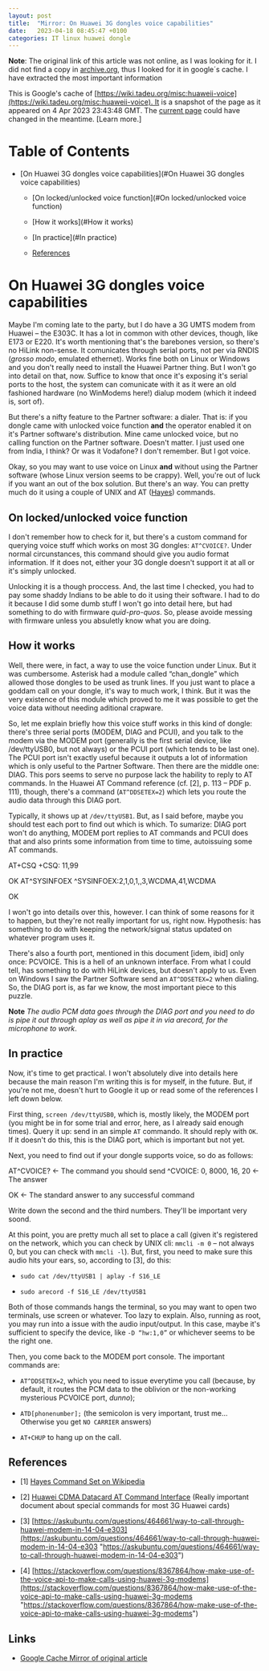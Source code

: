 ```yaml
---
layout: post
title:  "Mirror: On Huawei 3G dongles voice capabilities"
date:   2023-04-18 08:45:47 +0100
categories: IT linux huawei dongle  
---
```


**Note**: The original link of this article was not online, as I was looking for it. I did not find a copy in [archive.org](archive.org), thus I looked for it in google´s cache. 
I have extracted the most important information 

This is Google's cache of [https://wiki.tadeu.org/misc:huaweii-voice](https://wiki.tadeu.org/misc:huaweii-voice). It is a snapshot of the page as it appeared on 4 Apr 2023 23:43:48 GMT. The [current page](https://wiki.tadeu.org/misc:huaweii-voice) could have changed in the meantime. [Learn more.]

# Table of Contents

*   [On Huawei 3G dongles voice capabilities](#On Huawei 3G dongles voice capabilities)
    
    *   [On locked/unlocked voice function](#On locked/unlocked voice function)
        
    *   [How it works](#How it works)
        
    *   [In practice](#In practice)
        
    *   [References](#References)
        

# On Huawei 3G dongles voice capabilities

Maybe I'm coming late to the party, but I do have a 3G UMTS modem from Huawei – the E303C. It has a lot in common with other devices, though, like E173 or E220. It's worth mentioning that's the barebones version, so there's no HiLink non-sense. It comunicates through serial ports, not per via RNDIS (_grosso modo_, emulated ethernet). Works fine both on Linux or Windows and you don't really need to install the Huawei Partner thing. But I won't go into detail on that, now. Suffice to know that once it's exposing it's serial ports to the host, the system can comunicate with it as it were an old fashioned hardware (no WinModems here!) dialup modem (which it indeed is, sort of).

But there's a nifty feature to the Partner software: a dialer. That is: if you dongle came with unlocked voice function **and** the operator enabled it on it's Partner software's distribution. Mine came unlocked voice, but no calling function on the Partner software. Doesn't matter. I just used one from India, I think? Or was it Vodafone? I don't remember. But I got voice.

Okay, so you may want to use voice on Linux **and** without using the Partner software (whose Linux version seems to be crappy). Well, you're out of luck if you want an out of the box solution. But there's an way. You can pretty much do it using a couple of UNIX and AT ([Hayes](https://en.wikipedia.org/wiki/wp%3EHayes_command_set "https://en.wikipedia.org/wiki/wp>Hayes_command_set")) commands.

## On locked/unlocked voice function

I don't remember how to check for it, but there's a custom command for querying voice stuff which works on most 3G dongles: `AT^CVOICE?`. Under normal circunstances, this command should give you audio format information. If it does not, either your 3G dongle doesn't support it at all or it's simply unlocked.

Unlocking it is a though proccess. And, the last time I checked, you had to pay some shaddy Indians to be able to do it using their software. I had to do it because I did some dumb stuff I won't go into detail here, but had something to do with firmware _quid-pro-quos_. So, please avoide messing with firmware unless you absuletly know what you are doing.

## How it works

Well, there were, in fact, a way to use the voice function under Linux. But it was cumbersome. Asterisk had a module called “chan\_dongle” which allowed those dongles to be used as trunk lines. If you just want to place a goddam call on your dongle, it's way to much work, I think. But it was the very existence of this module which proved to me it was possible to get the voice data without needing aditional crapware.

So, let me explain briefly how this voice stuff works in this kind of dongle: there's three serial ports (MODEM, DIAG and PCUI), and you talk to the modem via the MODEM port (generally is the first serial device, like /dev/ttyUSB0, but not always) or the PCUI port (which tends to be last one). The PCUI port isn't exactly useful because it outputs a lot of information which is only useful to the Partner Software. Then there are the middle one: DIAG. This pors seems to serve no purpose lack the hability to reply to AT commands. In the Huawei AT Command reference (cf. \[2\], p. 113 – PDF p. 111), though, there's a command (`AT^DDSETEX=2`) which lets you route the audio data through this DIAG port.

Typically, it shows up at `/dev/ttyUSB1`. But, as I said before, maybe you should test each port to find out which is which. To sumarize: DIAG port won't do anything, MODEM port replies to AT commands and PCUI does that and also prints some information from time to time, autoissuing some AT commands.

AT+CSQ
+CSQ: 11,99

OK
AT^SYSINFOEX
^SYSINFOEX:2,1,0,1,,3,WCDMA,41,WCDMA

OK

I won't go into details over this, however. I can think of some reasons for it to happen, but they're not really important for us, right now. Hypothesis: has something to do with keeping the network/signal status updated on whatever program uses it.

There's also a fourth port, mentioned in this document \[idem, ibid\] only once: PCVOICE. This is a hell of an unknown interface. From what I could tell, has something to do with HiLink devices, but doesn't apply to us. Even on Windows I saw the Partner Software send an `AT^DDSETEX=2` when dialing. So, the DIAG port is, as far we know, the most important piece to this puzzle.

**Note** _The audio PCM data goes through the DIAG port and you need to do is pipe it out through aplay as well as pipe it in via arecord, for the microphone to work_.

## In practice

Now, it's time to get practical. I won't absolutely dive into details here because the main reason I'm writing this is for myself, in the future. But, if you're not me, doesn't hurt to Google it up or read some of the references I left down below.

First thing, `screen /dev/ttyUSB0`, which is, mostly likely, the MODEM port (you might be in for some trial and error, here, as I already said enough times). Query it up: send in an simple `AT` commando. It should reply with `OK`. If it doesn't do this, this is the DIAG port, which is important but not yet.

Next, you need to find out if your dongle supports voice, so do as follows:

AT^CVOICE?                  <- The command you should send
^CVOICE: 0, 8000, 16, 20    <- The answer

OK <- The standard answer to any successful command

Write down the second and the third numbers. They'll be important very soond.

At this point, you are pretty much all set to place a call (given it's registered on the network, which you can check by UNIX cli: `mmcli -m 0` – not always 0, but you can check with `mmcli -l`). But, first, you need to make sure this audio hits your ears, so, according to \[3\], do this:

*   `sudo cat /dev/ttyUSB1 | aplay -f S16_LE`
    
*   `sudo arecord -f S16_LE /dev/ttyUSB1`
    

Both of those commands hangs the terminal, so you may want to open two terminals, use screen or whatever. Too lazy to explain. Also, running as root, you may run into a issue with the audio input/output. In this case, maybe it's sufficient to specify the device, like `-D “hw:1,0”` or whichever seems to be the right one.

Then, you come back to the MODEM port console. The important commands are:

*   `AT^DDSETEX=2`, which you need to issue everytime you call (because, by default, it routes the PCM data to the oblivion or the non-working mysterious PCVOICE port, _dunno_);
    
*   `ATD[phonenumber];` (the semicolon is very important, trust me… Otherwise you get `NO CARRIER` answers)
    
*   `AT+CHUP` to hang up on the call.
    

## References

*   \[1\] [Hayes Command Set on Wikipedia](https://en.wikipedia.org/wiki/Hayes_Command_Set "https://en.wikipedia.org/wiki/Hayes_Command_Set")
    
*   \[2\] [Huawei CDMA Datacard AT Command Interface](/_media/huaweicdma_at.pdf "huaweicdma_at.pdf (666.3 KB)") (Really important document about special commands for most 3G Huawei cards)
    
*   \[3\] [https://askubuntu.com/questions/464661/way-to-call-through-huawei-modem-in-14-04-e303](https://askubuntu.com/questions/464661/way-to-call-through-huawei-modem-in-14-04-e303 "https://askubuntu.com/questions/464661/way-to-call-through-huawei-modem-in-14-04-e303")
    
*   \[4\] [https://stackoverflow.com/questions/8367864/how-make-use-of-the-voice-api-to-make-calls-using-huawei-3g-modems](https://stackoverflow.com/questions/8367864/how-make-use-of-the-voice-api-to-make-calls-using-huawei-3g-modems "https://stackoverflow.com/questions/8367864/how-make-use-of-the-voice-api-to-make-calls-using-huawei-3g-modems")

## Links 

* [Google Cache Mirror of original article](https://webcache.googleusercontent.com/search?q=cache:TUycxqDpFq8J:https://wiki.tadeu.org/misc:huaweii-voice&cd=1&hl=en&ct=clnk&gl=de)
